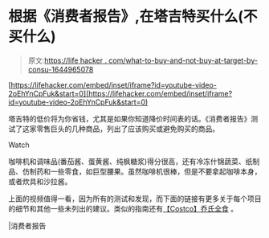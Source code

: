 # 根据《消费者报告》,在塔吉特买什么(不买什么)

> 原文:[https://life hacker . com/what-to-buy-and-not-buy-at-target-by-consu-1644965078](https://lifehacker.com/what-to-buy-and-not-buy-at-target-according-to-consu-1644965078)

 [https://lifehacker.com/embed/inset/iframe?id=youtube-video-2oEhYnCpFuk&start=0](https://lifehacker.com/embed/inset/iframe?id=youtube-video-2oEhYnCpFuk&start=0) 

塔吉特的低价将为你省钱，尤其是如果你知道降价时间表的话。《消费者报告》测试了这家零售巨头的几种商品，列出了应该购买或避免购买的商品。

Watch

咖啡机和调味品(番茄酱、蛋黄酱、纯枫糖浆)得分很高，还有冷冻什锦蔬菜、纸制品、仿制药和一些零食，如巨型腰果。虽然咖啡机很棒，但是不要拿起咖啡本身，或者炊具和沙拉酱。

上面的视频值得一看，因为所有的测试和发现，而下面的链接有更多关于每个项目的细节和其他一些未列出的建议。类似的指南还有[【Costco】](https://lifehacker.com/what-to-buy-and-not-buy-at-costco-according-to-consu-1573463028)[乔氏](http://twocents.lifehacker.com/the-best-and-worst-items-to-buy-at-trader-joe-s-1585398730)[全食](http://lifehacker.com/the-best-things-to-buy-at-whole-foods-for-better-value-1590006291) 。

|消费者报告